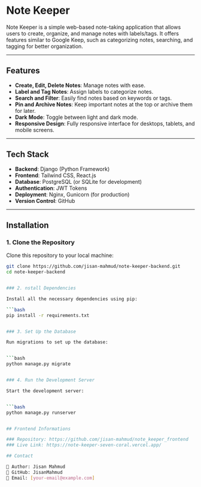 # Note Keeper

Note Keeper is a simple web-based note-taking application that allows users to create, organize, and manage notes with labels/tags. It offers features similar to Google Keep, such as categorizing notes, searching, and tagging for better organization.

---

## Features

- **Create, Edit, Delete Notes**: Manage notes with ease.
- **Label and Tag Notes**: Assign labels to categorize notes.
- **Search and Filter**: Easily find notes based on keywords or tags.
- **Pin and Archive Notes**: Keep important notes at the top or archive them for later.
- **Dark Mode**: Toggle between light and dark mode.
- **Responsive Design**: Fully responsive interface for desktops, tablets, and mobile screens.

---

## Tech Stack

- **Backend**: Django (Python Framework)
- **Frontend**: Tailwind CSS, React.js
- **Database**: PostgreSQL (or SQLite for development)
- **Authentication**: JWT Tokens
- **Deployment**: Nginx, Gunicorn (for production)
- **Version Control**: GitHub

---

## Installation

### 1. Clone the Repository

Clone this repository to your local machine:

```bash
git clone https://github.com/jisan-mahmud/note-keeper-backend.git
cd note-keeper-backend


### 2. nstall Dependencies

Install all the necessary dependencies using pip:

```bash
pip install -r requirements.txt


### 3. Set Up the Database

Run migrations to set up the database:


```bash
python manage.py migrate


### 4. Run the Development Server

Start the development server:


```bash
python manage.py runserver


## Frontend Informations

### Repository: https://github.com/jisan-mahmud/note_keeper_frontend
### Live Link: https://note-keeper-seven-coral.vercel.app/

## Contact

📌 Author: Jisan Mahmud
🔗 GitHub: JisanMahmud
📧 Email: [your-email@example.com]



